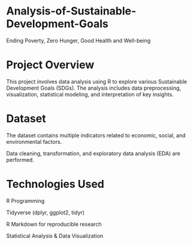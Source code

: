 # Analysis-of-Sustainable-Development-Goals
Ending Poverty, Zero Hunger, Good Health and Well-being
# Project Overview
This project involves data analysis using R to explore various Sustainable Development Goals (SDGs). The analysis includes data preprocessing, visualization, statistical modeling, and interpretation of key insights.
# Dataset
The dataset contains multiple indicators related to economic, social, and environmental factors.

Data cleaning, transformation, and exploratory data analysis (EDA) are performed.
# Technologies Used
R Programming

Tidyverse (dplyr, ggplot2, tidyr)

R Markdown for reproducible research

Statistical Analysis & Data Visualization


